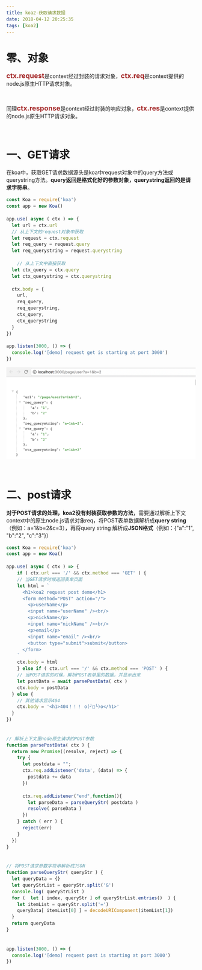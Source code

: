 ```yaml
---
title: koa2-获取请求数据
date: 2018-04-12 20:25:35
tags: [koa2]
---
```


# 零、对象

**<font color=#A52A2A size=4 >ctx.request**</font>是context经过封装的请求对象，<font color=#A52A2A size=4 >**ctx.req**</font>是context提供的node.js原生HTTP请求对象。

<br/>

同理<font color=#A52A2A size=4 >**ctx.response**</font>是context经过封装的响应对象，<font color=#A52A2A size=4 >**ctx.res**</font>是context提供的node.js原生HTTP请求对象。 

<br/>

# 一、GET请求 

在koa中，获取GET请求数据源头是koa中request对象中的query方法或querystring方法。**query返回是格式化好的参数对象，querystring返回的是请求字符串**。

```javascript
const Koa = require('koa')
const app = new Koa()

app.use( async ( ctx ) => {
  let url = ctx.url
  // 从上下文的request对象中获取
  let request = ctx.request
  let req_query = request.query
  let req_querystring = request.querystring
  
	// 从上下文中直接获取
  let ctx_query = ctx.query
  let ctx_querystring = ctx.querystring
  
  ctx.body = {
    url,
    req_query,
    req_querystring,
    ctx_query,
    ctx_querystring
  }
})

app.listen(3000, () => {
  console.log('[demo] request get is starting at port 3000')
})
```

![](koa2-获取请求数据\request-get.png)

<br/>

# 二、post请求

**对于POST请求的处理，koa2没有封装获取参数的方法**，需要通过解析上下文context中的原生node.js请求对象req，将POST表单数据解析成**query string**（例如：a=1&b=2&c=3），再将query string 解析成**JSON格式**（例如：{"a":"1", "b":"2", "c":"3"}） 

```javascript
const Koa = require('koa')
const app = new Koa()

app.use( async ( ctx ) => {
	if ( ctx.url === '/' && ctx.method === 'GET' ) {
    // 当GET请求时候返回表单页面
    let html = `
      <h1>koa2 request post demo</h1>
      <form method="POST" action="/">
        <p>userName</p>
        <input name="userName" /><br/>
        <p>nickName</p>
        <input name="nickName" /><br/>
        <p>email</p>
        <input name="email" /><br/>
        <button type="submit">submit</button>
      </form>
    `
    ctx.body = html
    } else if ( ctx.url === '/' && ctx.method === 'POST' ) {
    // 当POST请求的时候，解析POST表单里的数据，并显示出来
    let postData = await parsePostData( ctx )
    ctx.body = postData
  } else {
    // 其他请求显示404
    ctx.body = '<h1>404！！！ o(╯□╰)o</h1>'
  }
})
	
	
// 解析上下文里node原生请求的POST参数
function parsePostData( ctx ) {
  return new Promise((resolve, reject) => {
    try {
      let postdata = "";
      ctx.req.addListener('data', (data) => {
        postdata += data
      })
      
      ctx.req.addListener("end",function(){
        let parseData = parseQueryStr( postdata )
        resolve( parseData )
      })
    } catch ( err ) {
      reject(err)
    }
  })
}
	
	
// 将POST请求参数字符串解析成JSON
function parseQueryStr( queryStr ) {
  let queryData = {}
  let queryStrList = queryStr.split('&')
  console.log( queryStrList )
  for (  let [ index, queryStr ] of queryStrList.entries()  ) {
    let itemList = queryStr.split('=')
    queryData[ itemList[0] ] = decodeURIComponent(itemList[1])
  }
  return queryData
}


app.listen(3000, () => {
  console.log('[demo] request post is starting at port 3000')
})
```

